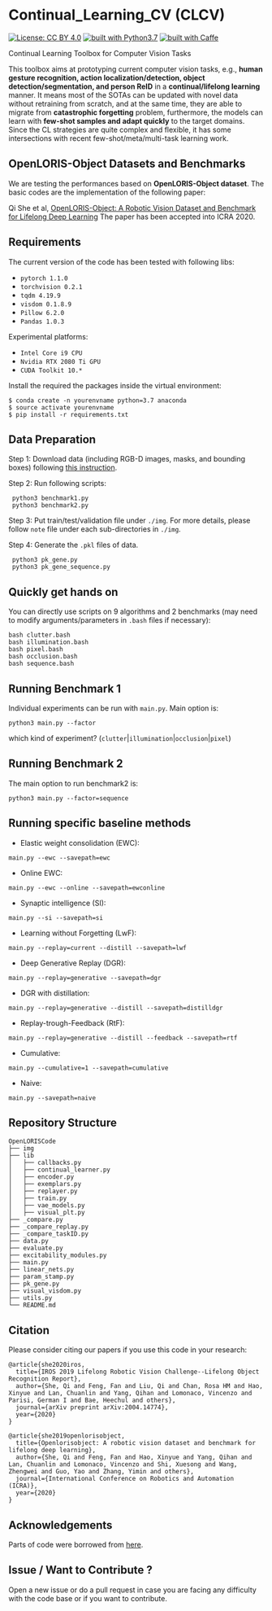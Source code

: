 # Continual_Learning_CV (CLCV)
[![License: CC BY 4.0](https://img.shields.io/badge/License-BSD%203%2DClause-lightgrey.svg)](https://choosealicense.com/licenses/bsd-3-clause/)
[![built with Python3.7](https://img.shields.io/badge/build%20with-python3.7-red.svg)](https://www.python.org/)
[![built with Caffe](https://img.shields.io/badge/build%20with-pytorch-brightgreen.svg)](https://pytorch.org/)

Continual Learning Toolbox for Computer Vision Tasks


This toolbox aims at prototyping current computer vision tasks, e.g., **human gesture recognition, action localization/detection, object detection/segmentation, and person ReID** in a **continual/lifelong learning** manner. 
It means most of the SOTAs can be updated with novel data without retraining from scratch, and at the same time, they are able to migrate from **catastrophic forgetting** problem, furthermore, the models can learn with **few-shot samples and adapt quickly** to the target domains. Since the CL strategies are quite complex and flexible, it has some intersections with recent few-shot/meta/multi-task learning work.

## OpenLORIS-Object Datasets and Benchmarks
We are testing the performances based on **OpenLORIS-Object dataset**. The basic codes are the implementation of the following paper: 

Qi She et al, 
[OpenLORIS-Object: A Robotic Vision Dataset and Benchmark for Lifelong Deep Learning](https://arxiv.org/pdf/1911.06487.pdf)
The paper has been accepted into ICRA 2020. 

## Requirements

The current version of the code has been tested with following libs:
* `pytorch 1.1.0`
* `torchvision 0.2.1`
* `tqdm 4.19.9`
* `visdom 0.1.8.9`
* `Pillow 6.2.0`
* `Pandas 1.0.3`

Experimental platforms:
* `Intel Core i9 CPU`
* `Nvidia RTX 2080 Ti GPU`
* `CUDA Toolkit 10.*`

Install the required the packages inside the virtual environment:
```
$ conda create -n yourenvname python=3.7 anaconda
$ source activate yourenvname
$ pip install -r requirements.txt
```

## Data Preparation
Step 1: Download data (including RGB-D images, masks, and bounding boxes) following [this instruction](https://drive.google.com/open?id=1KlgjTIsMD5QRjmJhLxK4tSHIr0wo9U6XI5PuF8JDJCo). 

Step 2: Run following scripts:
```
 python3 benchmark1.py
 python3 benchmark2.py
```

Step 3: Put train/test/validation file under `./img`. For more details, please follow `note` file under each sub-directories in `./img`.

Step 4: Generate the `.pkl` files of data.
```
 python3 pk_gene.py
 python3 pk_gene_sequence.py
```
## Quickly get hands on

You can directly use scripts on 9 algorithms and 2 benchmarks (may need to modify arguments/parameters in `.bash` files if necessary):
```
bash clutter.bash
bash illumination.bash
bash pixel.bash
bash occlusion.bash
bash sequence.bash
```

## Running Benchmark 1
Individual experiments can be run with `main.py`. Main option is:

```
python3 main.py --factor
```

which kind of experiment? (`clutter`|`illumination`|`occlusion`|`pixel`)


## Running Benchmark 2
The main option to run benchmark2 is:

```
python3 main.py --factor=sequence
```

## Running specific baseline methods

- Elastic weight consolidation (EWC): 

```
main.py --ewc --savepath=ewc
```
- Online EWC:  

```
main.py --ewc --online --savepath=ewconline
```

- Synaptic intelligence (SI): 

```
main.py --si --savepath=si
```
- Learning without Forgetting (LwF): 

```
main.py --replay=current --distill --savepath=lwf
```

- Deep Generative Replay (DGR): 

```
main.py --replay=generative --savepath=dgr
```

- DGR with distillation: 

```
main.py --replay=generative --distill --savepath=distilldgr
```

- Replay-trough-Feedback (RtF): 

```
main.py --replay=generative --distill --feedback --savepath=rtf
```

- Cumulative: 

```
main.py --cumulative=1 --savepath=cumulative
```

- Naive: 

```
main.py --savepath=naive
```


## Repository Structure
```
OpenLORISCode 
├── img
├── lib
│   ├── callbacks.py
│   ├── continual_learner.py
│   ├── encoder.py
│   ├── exemplars.py
│   ├── replayer.py
│   ├── train.py
│   ├── vae_models.py
│   ├── visual_plt.py
├── _compare.py
├── _compare_replay.py
├── _compare_taskID.py
├── data.py
├── evaluate.py
├── excitability_modules.py
├── main.py
├── linear_nets.py
├── param_stamp.py
├── pk_gene.py
├── visual_visdom.py
├── utils.py
└── README.md
```
## Citation 
Please consider citing our papers if you use this code in your research:
```
@article{she2020iros,
  title={IROS 2019 Lifelong Robotic Vision Challenge--Lifelong Object Recognition Report},
  author={She, Qi and Feng, Fan and Liu, Qi and Chan, Rosa HM and Hao, Xinyue and Lan, Chuanlin and Yang, Qihan and Lomonaco, Vincenzo and Parisi, German I and Bae, Heechul and others},
  journal={arXiv preprint arXiv:2004.14774},
  year={2020}
}
```

```
@article{she2019openlorisobject,
  title={Openlorisobject: A robotic vision dataset and benchmark for lifelong deep learning},
  author={She, Qi and Feng, Fan and Hao, Xinyue and Yang, Qihan and Lan, Chuanlin and Lomonaco, Vincenzo and Shi, Xuesong and Wang, Zhengwei and Guo, Yao and Zhang, Yimin and others},
  journal={International Conference on Robotics and Automation (ICRA)},
  year={2020}
}
```

## Acknowledgements
Parts of code were borrowed from [here](https://github.com/GMvandeVen/continual-learning). 


## Issue / Want to Contribute ? 
Open a new issue or do a pull request in case you are facing any difficulty with the code base or if you want to contribute.


